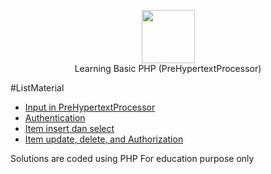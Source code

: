 <p align="center">
    <a href="https://www.php.net">
        <img height=85 src="https://cdn-images-1.medium.com/max/960/1*Ks4o8cHj7D4_gUmJhOLdJQ.png">
    </a>
    <br>Learning Basic PHP (PreHypertextProcessor)
</p>

#ListMaterial
* [Input in PreHypertextProcessor ](#cracking-the-coding-interview)
* [Authentication  ](#data-structures)
* [Item insert dan select](#general-programming)
* [Item update, delete, and Authorization](#implementation)


Solutions are coded using PHP
For education purpose only
